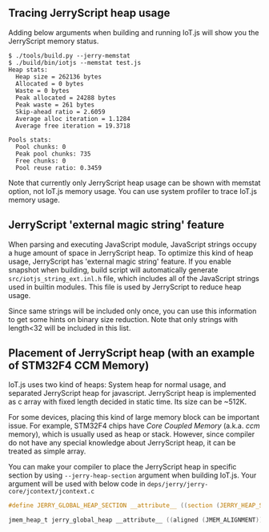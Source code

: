 ## Tracing JerryScript heap usage

Adding below arguments when building and running IoT.js will show you the JerryScript memory status.

```text
$ ./tools/build.py --jerry-memstat
$ ./build/bin/iotjs --memstat test.js
Heap stats:
  Heap size = 262136 bytes
  Allocated = 0 bytes
  Waste = 0 bytes
  Peak allocated = 24288 bytes
  Peak waste = 261 bytes
  Skip-ahead ratio = 2.6059
  Average alloc iteration = 1.1284
  Average free iteration = 19.3718

Pools stats:
  Pool chunks: 0
  Peak pool chunks: 735
  Free chunks: 0
  Pool reuse ratio: 0.3459
```

Note that currently only JerryScript heap usage can be shown with memstat option, not IoT.js memory usage. You can use system profiler to trace IoT.js memory usage.

## JerryScript 'external magic string' feature

When parsing and executing JavaScript module, JavaScript strings occupy a huge amount of space in JerryScript heap. To optimize this kind of heap usage, JerryScript has 'external magic string' feature. If you enable snapshot when building, build script will automatically generate `src/iotjs_string_ext.inl.h` file, which includes all of the JavaScript strings used in builtin modules. This file is used by JerryScript to reduce heap usage.

Since same strings will be included only once, you can use this information to get some hints on binary size reduction. Note that only strings with length<32 will be included in this list.

## Placement of JerryScript heap (with an example of STM32F4 CCM Memory)

IoT.js uses two kind of heaps: System heap for normal usage, and separated JerryScript heap for javascript. JerryScript heap is implemented as c array with fixed length decided in static time. Its size can be ~512K.

For some devices, placing this kind of large memory block can be important issue. For example, STM32F4 chips have *Core Coupled Memory* (a.k.a. *ccm* memory), which is usually used as heap or stack. However, since compiler do not have any special knowledge about JerryScript heap, it can be treated as simple array.

You can make your compiler to place the JerryScript heap in specific section by using `--jerry-heap-section` argument when building IoT.js. Your argument will be used with below code in `deps/jerry/jerry-core/jcontext/jcontext.c`

```c
#define JERRY_GLOBAL_HEAP_SECTION __attribute__ ((section (JERRY_HEAP_SECTION_ATTR)))

jmem_heap_t jerry_global_heap __attribute__ ((aligned (JMEM_ALIGNMENT))) JERRY_GLOBAL_HEAP_SECTION;
```
